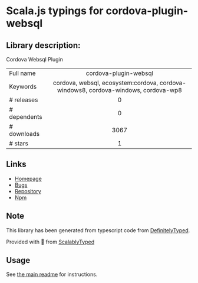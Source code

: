 
# Scala.js typings for cordova-plugin-websql


## Library description:
Cordova Websql Plugin

|                    |                 |
| ------------------ | :-------------: |
| Full name          | cordova-plugin-websql |
| Keywords           | cordova, websql, ecosystem:cordova, cordova-windows8, cordova-windows, cordova-wp8 |
| # releases         | 0 |
| # dependents       | 0 |
| # downloads        | 3067 |
| # stars            | 1 |

## Links
- [Homepage](https://github.com/MSOpenTech/cordova-plugin-websql#readme)
- [Bugs](https://github.com/MSOpenTech/cordova-plugin-websql/issues)
- [Repository](https://github.com/MSOpenTech/cordova-plugin-websql)
- [Npm](https://www.npmjs.com/package/cordova-plugin-websql)
    


## Note
This library has been generated from typescript code from [DefinitelyTyped](https://definitelytyped.org).

Provided with :purple_heart: from [ScalablyTyped](https://github.com/oyvindberg/ScalablyTyped)

## Usage
See [the main readme](../../readme.md) for instructions.


